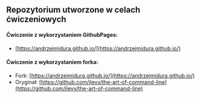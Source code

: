 ## Repozytorium utworzone w celach ćwiczeniowych

#### Ćwiczenie z wykorzystaniem GithubPages:
- [https://andrzejmidura.github.io/](https://andrzejmidura.github.io/)

#### Ćwiczenie z wykorzystaniem forka:

- Fork: [https://andrzejmidura.github.io/](https://andrzejmidura.github.io/)
- Oryginał: [https://github.com/jlevy/the-art-of-command-line](https://github.com/jlevy/the-art-of-command-line)
